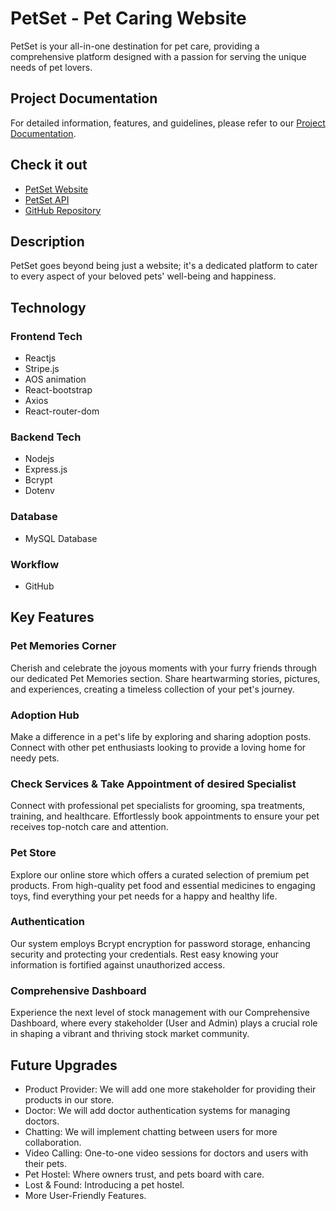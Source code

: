 # PetSet - Pet Caring Website

PetSet is your all-in-one destination for pet care, providing a comprehensive platform designed with a passion for serving the unique needs of pet lovers.

## Project Documentation

For detailed information, features, and guidelines, please refer to our [Project Documentation](https://docs.google.com/document/d/1EkPyqMBBnsgxbR14127UoKLYHqWoGKsoi3P6f7RIhe4/edit?usp=sharing).

## Check it out
- [PetSet Website](https://pet-set.vercel.app/)
- [PetSet API](https://petset-api.onrender.com/)
- [GitHub Repository](https://github.com/ShahinurAlamBhuiyan/PetSet)

## Description

PetSet goes beyond being just a website; it's a dedicated platform to cater to every aspect of your beloved pets' well-being and happiness.

## Technology

### Frontend Tech
- Reactjs
- Stripe.js
- AOS animation
- React-bootstrap
- Axios
- React-router-dom

### Backend Tech
- Nodejs
- Express.js
- Bcrypt
- Dotenv

### Database
- MySQL Database

### Workflow
- GitHub

## Key Features

### Pet Memories Corner
Cherish and celebrate the joyous moments with your furry friends through our dedicated Pet Memories section. Share heartwarming stories, pictures, and experiences, creating a timeless collection of your pet's journey.

### Adoption Hub
Make a difference in a pet's life by exploring and sharing adoption posts. Connect with other pet enthusiasts looking to provide a loving home for needy pets.

### Check Services & Take Appointment of desired Specialist
Connect with professional pet specialists for grooming, spa treatments, training, and healthcare. Effortlessly book appointments to ensure your pet receives top-notch care and attention.

### Pet Store
Explore our online store which offers a curated selection of premium pet products. From high-quality pet food and essential medicines to engaging toys, find everything your pet needs for a happy and healthy life.

### Authentication
Our system employs Bcrypt encryption for password storage, enhancing security and protecting your credentials. Rest easy knowing your information is fortified against unauthorized access.

### Comprehensive Dashboard
Experience the next level of stock management with our Comprehensive Dashboard, where every stakeholder (User and Admin) plays a crucial role in shaping a vibrant and thriving stock market community.

## Future Upgrades

- Product Provider: We will add one more stakeholder for providing their products in our store.
- Doctor: We will add doctor authentication systems for managing doctors.
- Chatting: We will implement chatting between users for more collaboration.
- Video Calling: One-to-one video sessions for doctors and users with their pets.
- Pet Hostel: Where owners trust, and pets board with care.
- Lost & Found: Introducing a pet hostel.
- More User-Friendly Features.
